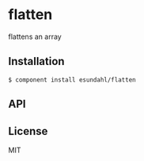 
# flatten

  flattens an array

## Installation

    $ component install esundahl/flatten

## API

   

## License

  MIT
